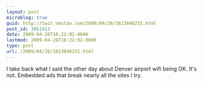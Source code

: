 ```yaml
---
layout: post
microblog: true
guid: http://twit.vmstan.com/2009/04/26/1623846231.html
post_id: 3051413
date: 2009-04-26T16:22:02-0600
lastmod: 2009-04-26T16:22:02-0600
type: post
url: /2009/04/26/1623846231.html
---
```

I take back what I said the other day about Denver airport wifi being OK. It's not. Embedded ads that break nearly all the sites I try.
